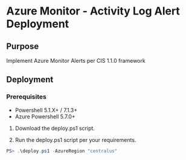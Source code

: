 <h1>Azure Monitor - Activity Log Alert Deployment </h1>

<h2>Purpose</h2>
Implement Azure Monitor Alerts per CIS 1.1.0 framework

<h2>Deployment</h2>

<h3> Prerequisites</h3>

- Powershell 5.1.X+ / 7.1.3+
-  Azure Powershell 5.7.0+

1. Download the deploy.ps1 script.

2. Run the deploy.ps1 script per your requirements.
```powershell
PS> .\deploy.ps1 -AzureRegion "centralus"
```